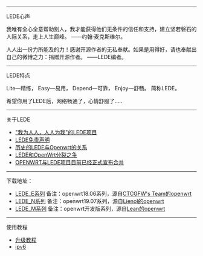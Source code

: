 -------------------------------------------------------------------
LEDE心声

我唯有全心全意帮助别人，我才能获得他们无条件的信任和支持，建立坚若磐石的人际关系，走上人生巅峰。  ——约翰·麦克斯维尔。 

人人出一份力所能及的力！感谢开源作者的无私奉献。如果是用得好，请也奉献出自己的微博之力：捐赠开源作者。  ——LEDE编者。

-------------------------------------------------------------------
LEDE特点

Lite—精练， Easy—易用， Depend—可靠， Enjoy—舒畅。 简称LEDE。

希望你用了LEDE后，网络畅通了，心情舒服了.....

-------------------------------------------------------------------
关于LEDE

* ["我为人人，人人为我"的LEDE项目](./"我为人人,人人为我"的LEDE项目.md) 
* [LEDE免责声明](./LEDE免责声明.md) 
* [历史的LEDE与Openwrt的关系](./历史的LEDE与Openwrt的关系.md) 
* [LEDE和OpenWrt分裂之争](./LEDE和OpenWrt分裂之争.md) 
* [OPENWRT与LEDE项目目前已经正式宣布合并](./OPENWRT与LEDE项目目前已经正式宣布合并.md) 

-------------------------------------------------------------------
下载地址：

* [LEDE_E系列](https://lede.lanzous.com/b00tcg9sf) 备注：openwrt18.06系列，源自[CTCGFW's Team的openwrt](https://github.com/project-openwrt/openwrt)
* [LEDE_N系列](https://lede.lanzous.com/b00tcg9gd) 备注：openwrt19.07系列，源自[Lienol的openwrt](https://github.com/Lienol/openwrt)
* [LEDE_M系列](https://lede.lanzous.com/b00tgfpvc) 备注：openwrt开发版系列，源自[Lean的openwrt](https://github.com/coolsnowwolf/lede)

-------------------------------------------------------------------
  使用教程 
  
* [升级教程](./upgrade.md)                            
* [ipv6](./ipv6.md)                            
